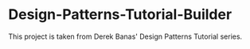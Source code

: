 # Design-Patterns-Tutorial-Builder
 This project is taken from Derek Banas' Design Patterns Tutorial series.
